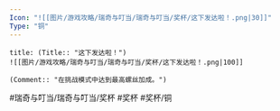 ```yaml
---
Icon: "![[图片/游戏攻略/瑞奇与叮当/瑞奇与叮当/奖杯/这下发达啦！.png|30]]"
Type: "铜"
---
```

```ad-common-bronze-trophy
title: (Title:: "这下发达啦！")
![[图片/游戏攻略/瑞奇与叮当/瑞奇与叮当/奖杯/这下发达啦！.png|100]]

(Comment:: "在挑战模式中达到最高螺丝加成。")
```

#瑞奇与叮当/瑞奇与叮当/奖杯 #奖杯 #奖杯/铜

